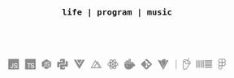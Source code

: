 <br />
<br />
<br />
<h3 align="center">
  <samp>
    life |
    program |
    music
  </samp>
</h3>
<br />
<br />
<br />

<p align="center">
  <img height="23" src="/assets/skills.png" />
</p>
